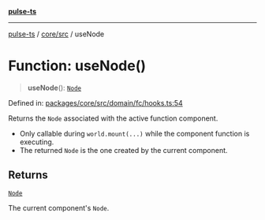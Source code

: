 [**pulse-ts**](../../../README.md)

***

[pulse-ts](../../../README.md) / [core/src](../README.md) / useNode

# Function: useNode()

> **useNode**(): [`Node`](../classes/Node.md)

Defined in: [packages/core/src/domain/fc/hooks.ts:54](https://github.com/jlehett/pulse-ts/blob/d786433c7cb88fe7c30a7029f46dff58815931cc/packages/core/src/domain/fc/hooks.ts#L54)

Returns the `Node` associated with the active function component.

- Only callable during `world.mount(...)` while the component function is executing.
- The returned `Node` is the one created by the current component.

## Returns

[`Node`](../classes/Node.md)

The current component's `Node`.
